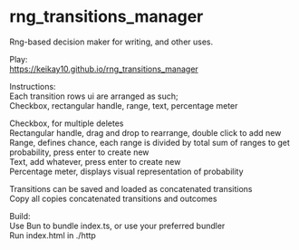 # rng_transitions_manager
Rng-based decision maker for writing, and other uses.

Play:\
https://keikay10.github.io/rng_transitions_manager

Instructions:\
Each transition rows ui are arranged as such;\
Checkbox, rectangular handle, range, text, percentage meter

Checkbox, for multiple deletes\
Rectangular handle, drag and drop to rearrange, double click to add new\
Range, defines chance, each range is divided by total sum of ranges to get probability, press enter to create new\
Text, add whatever, press enter to create new\
Percentage meter, displays visual representation of probability

Transitions can be saved and loaded as concatenated transitions\
Copy all copies concatenated transitions and outcomes

Build:\
Use Bun to bundle index.ts, or use your preferred bundler\
Run index.html in ./http
